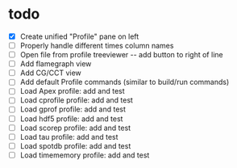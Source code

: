 # todo

- [x] Create unified "Profile" pane on left
- [ ] Properly handle different times column names
- [ ] Open file from profile treeviewer -- add button to right of line
- [ ] Add flamegraph view
- [ ] Add CG/CCT view
- [ ] Add default Profile commands (similar to build/run commands)
- [ ] Load Apex profile: add and test
- [ ] Load cprofile profile: add and test
- [ ] Load gprof profile: add and test
- [ ] Load hdf5 profile: add and test
- [ ] Load scorep profile: add and test
- [ ] Load tau profile: add and test
- [ ] Load spotdb profile: add and test
- [ ] Load timememory profile: add and test